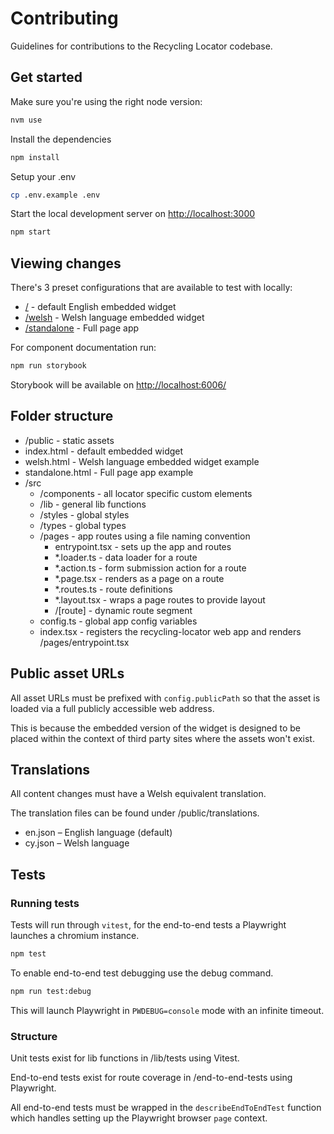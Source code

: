 # Contributing

Guidelines for contributions to the Recycling Locator codebase.

## Get started

Make sure you're using the right node version:

```bash
nvm use
```

Install the dependencies

```bash
npm install
```

Setup your .env

```bash
cp .env.example .env
```

Start the local development server on [http://localhost:3000](http://localhost:3000)

```bash
npm start
```

## Viewing changes

There's 3 preset configurations that are available to test with locally:

- [/](http://localhost:3000) - default English embedded widget
- [/welsh](http://localhost:3000/welsh) - Welsh language embedded widget
- [/standalone](http://localhost:3000/standalone) - Full page app

For component documentation run:

```bash
npm run storybook
```

Storybook will be available on [http://localhost:6006/](http://localhost:6006/)

## Folder structure

- /public - static assets
- index.html - default embedded widget
- welsh.html - Welsh language embedded widget example
- standalone.html - Full page app example
- /src
  - /components - all locator specific custom elements
  - /lib - general lib functions
  - /styles - global styles
  - /types - global types
  - /pages - app routes using a file naming convention
    - entrypoint.tsx - sets up the app and routes
    - *.loader.ts - data loader for a route
    - *.action.ts - form submission action for a route
    - *.page.tsx - renders as a page on a route
    - *.routes.ts - route definitions
    - *.layout.tsx - wraps a page routes to provide layout
    - /\[route\] - dynamic route segment
  - config.ts - global app config variables
  - index.tsx - registers the recycling-locator web app and renders /pages/entrypoint.tsx

## Public asset URLs

All asset URLs must be prefixed with `config.publicPath` so that the asset is loaded via a full publicly accessible web address.

This is because the embedded version of the widget is designed to be placed within the context of third party sites where the assets won't exist.

## Translations

All content changes must have a Welsh equivalent translation.

The translation files can be found under /public/translations.

- en.json – English language (default)
- cy.json – Welsh language

## Tests

### Running tests

Tests will run through `vitest`, for the end-to-end tests a Playwright  launches a chromium instance.

```bash
npm test
```

To enable end-to-end test debugging use the debug command.

```bash
npm run test:debug
```

This will launch Playwright in `PWDEBUG=console` mode with an infinite timeout.

### Structure

Unit tests exist for lib functions in /lib/tests using Vitest.

End-to-end tests exist for route coverage in /end-to-end-tests using Playwright.

All end-to-end tests must be wrapped in the `describeEndToEndTest` function which handles setting up the Playwright browser `page` context.

